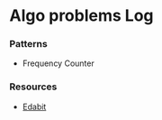 # Algo problems Log

### Patterns

- Frequency Counter

### Resources

- [Edabit](https://edabit.com/challenges)
